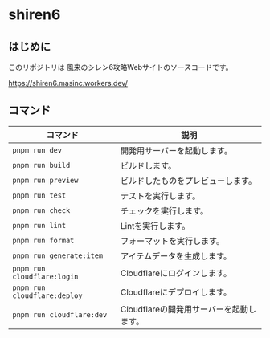 # shiren6

## はじめに

このリポジトリは 風来のシレン6攻略Webサイトのソースコードです。

https://shiren6.masinc.workers.dev/

## コマンド

| コマンド | 説明 |
| --- | --- |
| `pnpm run dev` | 開発用サーバーを起動します。 |
| `pnpm run build` | ビルドします。 |
| `pnpm run preview` | ビルドしたものをプレビューします。 |
| `pnpm run test` | テストを実行します。 |
| `pnpm run check` | チェックを実行します。 |
| `pnpm run lint` | Lintを実行します。 |
| `pnpm run format` | フォーマットを実行します。 |
| `pnpm run generate:item` | アイテムデータを生成します。 |
| `pnpm run cloudflare:login` | Cloudflareにログインします。 |
| `pnpm run cloudflare:deploy` | Cloudflareにデプロイします。 |
| `pnpm run cloudflare:dev` | Cloudflareの開発用サーバーを起動します。 |
